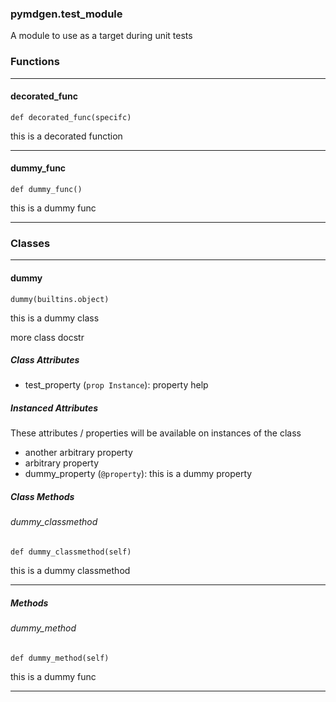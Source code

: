 ### pymdgen.test_module

A module to use as a target during unit tests

### Functions
---

#### decorated_func
`def decorated_func(specifc)`

this is a decorated function 

---
#### dummy_func
`def dummy_func()`

this is a dummy func 

---
### Classes
---

#### dummy

```
dummy(builtins.object)
```

this is a dummy class


more class docstr


##### Class Attributes

- test_property (`prop Instance`): property help

##### Instanced Attributes

These attributes / properties will be available on instances of the class

- another arbitrary property
- arbitrary property
- dummy_property (`@property`): this is a dummy property

##### Class Methods

###### dummy_classmethod
`def dummy_classmethod(self)`

this is a dummy classmethod 

---

##### Methods

###### dummy_method
`def dummy_method(self)`

this is a dummy func 

---
